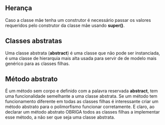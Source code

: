 ## Herança
Caso a classe mãe tenha um construtor é necessário passar os valores requeridos
pelo construtor da classe mãe usando **super()**.

## Classes abstratas
Uma classe abstrata (**abstract**) é uma classe que não pode ser instanciada, é uma classe de hierarquia mais alta usada para servir de de modelo mais genérico para as classes filhas.

## Método abstrato
É um método sem corpo e definido com a palavra reservada **abstract**, tem uma funcionalidade semelhante a uma classe abstrata. Se um método tem funcionamento diferente em todas as classes filhas é interessante criar um método abstrato para o polimorfismo funcionar corretamente. E claro, ao declarar um método abstrato OBRIGA todos as classes filhas a implementar esse método, a não ser que seja uma classe abstrata.